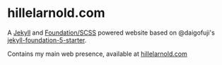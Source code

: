 hillelarnold.com
===========================

A [Jekyll](http://jekyllrb.com/docs/quickstart/) and [Foundation/SCSS](http://foundation.zurb.com/docs/sass.html) powered website based on @daigofuji's [jekyll-foundation-5-starter](https://github.com/daigofuji/jekyll-foundation-5-starter).

Contains my main web presence, available at [hillelarnold.com](http://hillelarnold.com)
